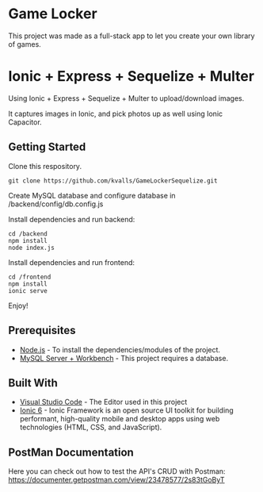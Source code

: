 # Game Locker

This project was made as a full-stack app to let you create your own library of games.

# Ionic + Express + Sequelize + Multer

Using Ionic + Express + Sequelize + Multer to upload/download images.

It captures images in Ionic, and pick photos up as well using Ionic Capacitor.

## Getting Started

Clone this respository.

```
git clone https://github.com/kvalls/GameLockerSequelize.git
```

Create MySQL database and configure database in /backend/config/db.config.js

Install dependencies and run backend:

```
cd /backend
npm install
node index.js
```

Install dependencies and run frontend:

```
cd /frontend
npm install
ionic serve
```

Enjoy!

## Prerequisites

* [Node.js](https://nodejs.org/en/download/) - To install the dependencies/modules of the project.
* [MySQL Server + Workbench](https://www.mysql.com/downloads/) - This project requires a database.

## Built With

* [Visual Studio Code](https://code.visualstudio.com/) - The Editor used in this project
* [Ionic 6](https://ionicframework.com/docs/intro) - Ionic Framework is an open source UI toolkit for building performant, high-quality mobile and desktop apps using web technologies (HTML, CSS, and JavaScript).

## PostMan Documentation

Here you can check out how to test the API's CRUD with Postman:
https://documenter.getpostman.com/view/23478577/2s83tGoByT